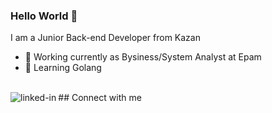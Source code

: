 ### Hello World 👋
I am a Junior Back-end Developer from Kazan
- 🔭 Working currently as Bysiness/System Analyst at Epam
- 🌱 Learning Golang
<br>
## Connect with me
<a href="https://www.linkedin.com/in/bulat-is-online"><img src="https://img.shields.io/badge/linkedin-%230077B5.svg?&style=for-the-badge&logo=linkedin&logoColor=white" <img align="left" alt="linked-in"></a>
